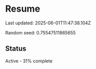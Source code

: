 # Resume

Last updated: 2025-06-01T11:47:38.104Z

Random seed: 0.75547511865655

## Status

Active - 31% complete